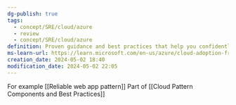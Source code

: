 ```yaml
---
dg-publish: true
tags:
  - concept/SRE/cloud/azure
  - review
  - concept/SRE/cloud/azure
definition: Proven guidance and best practices that help you confidently adopt the cloud and achieve business outcomes.
ms-learn-url: https://learn.microsoft.com/en-us/azure/cloud-adoption-framework/
creation_date: 2024-05-02 18:40
modification_date: 2024-05-02 22:05
---
```

For example [[Reliable web app pattern]]
Part of [[Cloud Pattern Components and Best Practices]]
